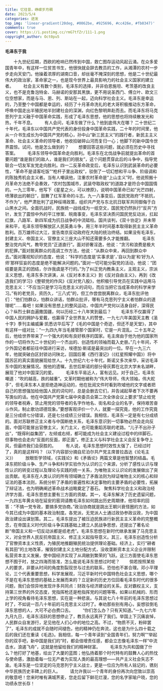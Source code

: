 ```yaml
---
title: 忆往昔，峥嵘岁月稠
date: 2023/5/4
categories: 迸发
top_img: 'linear-gradient(20deg, #0062be, #925696, #cc426e, #fb0347)'
comments: true
cover: https://i.postimg.cc/rmG7tfZr/111-1.png
copyright_author: Oct0pu5
---
```


**毛泽东于我**

&ensp;&ensp;&ensp;&ensp;十九世纪后期，西欧的枪响已然传到中国，救亡图存运动风起云涌。在众多爱国青年中，有这样一位贫苦书生，他很快就会辞去教员的工作，从湘潭的农村一步步走向天安门。他操着浓厚的湖南口音，却丝毫不掩深刻的思想，他是二十世纪最伟大的政治家，革命家之一，也是现今世界上最具影响力的社会主义国家的建立者。
&ensp;&ensp;&ensp;&ensp;社会主义有数个类别，毛泽东的选择，并非伯恩施坦、考茨基的改良主义，也不是克鲁泡特金、马赫诺的安那其黑旗，更不用说圣西门、傅立叶、欧文三位空想家，而是与马、恩、列、斯站在一起，迈向科学社会主义。毛泽东是幸运的，乃至整个中国都是幸运的，经历了十月革命洗礼的老大哥积极推动东方革命，呼唤中国走出半殖民地半封建社会的深渊，向红色黎明奔赴而去。而毛泽东将马克思列宁主义融于中国革命实践，形成了毛泽东思想，他的思想也将持续散发光和热，千年不息。
&ensp;&ensp;&ensp;&ensp;有人会问，毛泽东做了什么？他到底伟大在哪？ 二十世纪二十年代，毛泽东以中国共产党代表的身份投身中国革命实践，二十年的时间里，他从一介书生成长为中国共产党的核心，孙中山“新三民主义”的践行者，新民主主义革命、社会主义革命的领导者，他收拾破碎山河而复归一心；他脚下的新中国令世界震惊。试问，他是怎么做到的？
&ensp;&ensp;&ensp;&ensp;想要回答这些问题，就必须在历史中寻找答案。
&ensp;&ensp;&ensp;&ensp;毛泽东领导中国革命走向胜利。毛泽东在北伐战争前就提出革命的首要问题“谁是我们的敌人，谁是我们的朋友”，这个问题贯穿此后的斗争中，指导党联合一切友军友党走向胜利。四一二反革命政变后，毛泽东认识到武装革命的必要性，“革命不是请客吃饭”“枪杆子里出政权”，驳倒了一切幻想和平斗争、阶级调和的陈独秀机会主义者。当有人嘲讽他，注重农村革命是“上山主义”时，他说照搬十月革命方法绝不会奏效，“农村包围城市，武装夺取政权”的道路才是符合中国国情的。一九三零年，他写下《星星之火，可以燎原》，说明中国革命已如“光芒四射，喷薄欲出的朝日”，鼓舞了红军革命的斗志。九一八事变后，国民党政府“不抵抗，不作为”，他严肃批判了这种绥靖政策，组织共产党与东北抗日联军共同御侮于白山黑水之间。全面抗战时，民族统一战线成为一纸空文，国民党仍然执行“反共”方针，发生了震惊中外的平江惨案、皖南事变，毛泽东坚决质问国民党反动派，扛起红旗，八路军、新四军成为抗日战争的中流砥柱。国共谈判，《双十协定》并未带来和平，毛泽东领导解放区人民英勇斗争，用三年半时间基本取得新民主主义革命胜利。百万雄师过大江，宣告南京反动政府在大陆的统治终结。如果没有毛泽东，封建主义、帝国主义、官僚主义三座大山不知还需要多久才能推翻。
&ensp;&ensp;&ensp;&ensp;毛泽东整治党内风气，教导党员“正道直行”。面对骄奢淫逸，他说：“贪污和浪费是极大的犯罪。”面对脱离群众的高调工作方法，他说：“从群众中来，再回到群众中去。”面对蔑视知识的态度，他说：“科学的态度是‘实事求是’，’自以为是’和‘好为人师’那样狂妄的态度是绝不能解决问题的。”面对一切可能分裂党的活动，他说：“团结要是真正的团结，尔诈我虞是不行的。”为了纠正党内教条主义，主观主义，宗派主义思想，毛泽东多次讲演，从《反对本本主义》到《反对自由主义》，再到《改造我们的学习》《整顿党的作风》《反对党八股》，他积极引导党员在实践中运用马克思主义：“不应当只是学习马克思主义的词句，而应当把它当成革命的科学来学习。”有的老党员，资历久，“三八式”的，但工作尝尝脱离群众，毛泽东批评他们：“他们怕群众，怕群众讲话，怕群众批评，哪有马克思列宁主义者怕群众的道理呢”……看吧！如果没有思想上的整风运动，中国共产党何以洁身自好，深得民心？纵烈士鲜血遍撒国疆，何以历经二十八年笑到最后？
&ensp;&ensp;&ensp;&ensp;毛泽东不仅赢得了中国人民的拥护与爱戴，也赢得了全世界友人的赞誉。一九七六年美国天主教《圣十字》季刊主编威廉·凯悉访华后写了《毛的中国是个奇迹，但还不是天堂》，其中有这样一组对比：“一九四九年当毛接管那个国家时，它是一片混乱。二十五年之后，他给世界带来了一个强大的和有良好秩序的国家。毛主席由于他为他的国家所作的一切将作为二十世纪的一个杰出的、创造性的领袖而载入史册。”几十年间，不少外国记者都前往中国进行采访，埃德加·斯诺是最突出的一位。早在一九三六年，他就突破白区封锁访问陕北，回国后著《西行漫记》（《红星照耀中国》）将中国苏区的真实面貌展现给世人。十九世纪六七十年代，斯诺又多次来华，采访毛泽东中国的发展情况。按他的遗嘱，去世后斯诺的部分骨灰葬在北京大学未名湖畔，展现了他对中国深沉的爱。
&ensp;&ensp;&ensp;&ensp;毛泽东平易近人，富有远见。对于自己，毛泽东嘲道：“吹的越高，跌的越重”。文革时期他被称为“伟大导师，伟大领袖，伟大舵手”，但毛泽东本人是拒绝造神运动的，他在批阅文件时看到吹嘘他的文字或者把自己的思想强加给他国人民的词句时，总是会删去它们，并告诫起草者下次不要再写类似的话。他在中国共产党第七届中央委员会第二次全体会议上要求“禁止给党的领导者祝寿，禁止用党的领导者的名字作地名、街名和企业的名字，保持艰苦奋斗作风，制止歌功颂德现象。”要想客观评价一个人，就要一探究竟，他的工作究竟是三分成绩七分错误，还是七分成绩三分错误。我相信，毛泽东一定是有七分成绩的。面对苏联修正主义者与中国断绝关系，毛泽东意识到一切事物必然会走向反面，中国可能冒出官僚主义，关门主义，也可能重蹈苏联的老路。“儿子不出孙子出”，“既得利益集团”，左倾或右倾，都可能成为社会主义建设过程中的绊脚石，但事物也会走向“反面的反面，即正面”。修正主义与科学社会主义会反复争夺上风，但最终我们会获胜的。
&ensp;&ensp;&ensp;&ensp;有人说，毛泽东思想时效性太强了，已经过时了，真的是这样吗？（以下内容部分摘自尼泊尔共产党主席普拉昌达《论毛主义》）
&ensp;&ensp;&ensp;&ensp;放眼哲学领域，《实践论》和《矛盾论》两篇文章是他智慧的结晶。毛泽东把阶级斗争、生产斗争和科学实验作为认识的三个来源，分析了感性认识与理性认识的转变过程以及理论与实践的统一关系，为唯物主义认识论的发展做出了突出贡献。毛泽东在人类认识的所有领域确立了矛盾法则为辩证唯物主义的核心和辩证法的基本法则，系统分析了矛盾的普遍性和决定事物的主要矛盾的必要性，拓展了辩证法，也为明确阐述革命战术战略奠定了基石。 聚焦科学社会主义和政治经济学方面，毛泽东思想主要有三方面的贡献。其一，毛泽东解决了历史遗留问题，一九四五年黄炎培在延安的窑洞请教毛泽东如何跳出历史周期律，他坦率的回答：“不搞一党专政，要搞多党协商。”政治协商就是跳出王朝兴衰怪圈的方法，如今其已成为中国的基本政治制度。各党派，无党派人士通过政协参政议政，为中国政治建设出谋划策。其二，毛泽东提出了被压迫民族进行新民主主义革命的完整概念，在帝国主义时代阶级斗争实践基础上建立人民战争思想，还提出了著名论断“帝国主义和一切反动派都是纸老虎”。毛泽东思想在新时代继承发展了马克思主义，对全世界人民反抗帝国主义、修正主义起指导意义。其三，毛泽东创造性分析了官僚资本主义性质，为殖民地推翻殖民统治提供理论基础。经济上，实行“耕者有其田”的土地改革，摧毁封建主义土地分配方式，没收垄断资本主义企业并限制私营资本主义发展，使中国经济实现了从凋敝到繁荣的飞跃。这三方面使毛泽东思想不囿于时，放之四海而皆准，怎么能说毛泽东思想过时呢？
&ensp;&ensp;&ensp;&ensp;倘若按照某些人的要求，非要从时间的角度割裂现世与过去的联系，恐怕也不甚合理。邓小平理论，三个代表重要思想，科学发展观，习近平新时代中国特色社会主义思想，哪个不是在毛泽东思想的基础上发展而来的？立足新的历史方位回看毛泽东时代的很多问题，我们会惊异地发现许多共同点：财政与经济建设的关系，反对霸权主义，支持第三世界的外交态度，党指挥枪还是枪指挥党的问题等等。如果以机械的、形而上学的视角看待毛泽东思想，实在是一种悲哀。与其说七八十年前的毛泽东思想过时了，不如说一百八十年前的马克思主义过时了。奉劝那些别有用心，妄想驳倒毛泽东思想的人，大可不必白费口舌。
&ensp;&ensp;&ensp;&ensp;“你们怎么办？只有天知道。”一九七六年九月九日，毛泽东活跃的思想停止了，教员永远离开了我们。举国上下沉痛哀悼，人民群众自发游行，足见他在人们心中的地位之高。不过，“物质不灭，粉碎罢了”，毛泽东的成就不会随时间褪色，他的精神仍在奔流，这也是为什么四十载之后的我们还在重读《毛选》。我相信，每一个青年读到“全国青年们，努力啊”“举起你的双手吧，新中国是我们的”时，都会倍增责任感，都会立志像毛泽东一样“中流击水，浪遏飞舟”，这就是他留给我们的精神财富。
&ensp;&ensp;&ensp;&ensp;毛泽东为共和国做了什么？他打好了地基，绘出了大厦的蓝图；他弘扬着那个时代特有的鼓舞人心的热忱与使命感，激励着每一位无产者为实现人类的最高理想——共产主义社会矢志不渝。毛泽东是一位坚定的马克思列宁主义战士，更是一位应为所有人铭记的，镌刻中华民族历史丰碑上的巨人。
&ensp;&ensp;&ensp;&ensp;请允许我以一个青年的身份再次向您致以崇高的敬意吧！您来时唯有满城荠麦，您走后留下鲜花烂漫，您的名字家喻户晓，您的功绩永世长存！